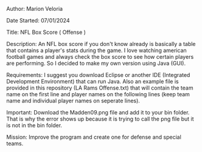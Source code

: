 Author: Marion Veloria

Date Started: 07/01/2024

Title: NFL Box Score ( Offense )

Description: An NFL box score if you don't know already is basically a table that contains a player's stats during the game.  I love watching american football games and always check the box score to see how certain players are performing.  So I decided to make my own version using Java (GUI).

Requirements: I suggest you download Eclipse or another IDE (Integrated Development Environment) that can run Java.  Also an example file is provided in this repository (LA Rams Offense.txt) that will contain the team name on the first line and player names on the following lines (keep team name and individual player names on seperate lines).

Important: Download the Madden09.png file and add it to your bin folder.  That is why the error shows up because it is trying to call the png file but it is not in the bin folder.

Mission: Improve the program and create one for defense and special teams.
